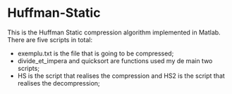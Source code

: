 # Huffman-Static
This is the Huffman Static compression algorithm implemented in Matlab.
There are five scripts in total:
- exemplu.txt is the file that is going to be compressed;
- divide_et_impera and quicksort are functions used my de main two scripts;
- HS is the script that realises the compression and HS2 is the script that realises the decompression;
